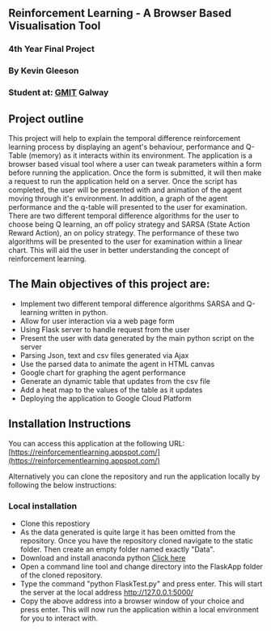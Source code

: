## Reinforcement Learning - A Browser Based Visualisation Tool
### 4th Year Final Project
### By Kevin Gleeson
### Student at: [GMIT](www.gmit.ie) Galway
## Project outline 
This project will help to explain the temporal difference reinforcement learning process by displaying an agent's behaviour, performance and Q-Table (memory) as it interacts within its environment. The application is a browser based visual tool where a user can tweak parameters within a form before running the application. Once the form is submitted, it will then make a request to run the application held on a server. Once the script has completed, the user will be presented with and animation of the agent moving through it's environment. In addition, a graph of the agent performance and the q-table will presented to the user for examination. There are two different temporal difference algorithms for the user to choose being Q learning, an off policy strategy and SARSA (State Action Reward Action), an on policy strategy. The performance of these two algorithms will be presented to the user for examination within a linear chart.
This will aid the user in better understanding the concept of reinforcement learning.
## The Main objectives of this project are:
* Implement two different temporal difference algorithms SARSA and Q-learning written in python.
* Allow for user interaction via a web page form
* Using Flask server to handle request from the user
* Present the user with data generated by the main python script on the server 
* Parsing Json, text and csv files generated via Ajax
* Use the parsed data to animate the agent in HTML canvas
* Google chart for graphing the agent performance
* Generate an dynamic table that updates from the csv file
* Add a heat map to the values of the table as it updates
* Deploying the application to Google Cloud Platform

## Installation Instructions
You can access this application at the following URL: 
[https://reinforcementlearning.appspot.com/](https://reinforcementlearning.appspot.com/)

Alternatively you can clone the repository and run the application locally by following the below instructions:
### Local installation

* Clone this repostiory
* As the data generated is quite large it has been omitted from the repository. 
  Once you have the repository cloned navigate to the static folder.
  Then create an empty folder named exactly "Data".
*	Download and install anaconda python [Click here](https://www.anaconda.com/distribution/)
* Open a command line tool and change directory into the FlaskApp folder of the cloned repository.
* Type the command "python FlaskTest.py" and press enter. This will start the server at the local address http://127.0.0.1:5000/
* Copy the above address into a browser window of your choice and press enter. This will now run the application within a local environment for you to interact with.
